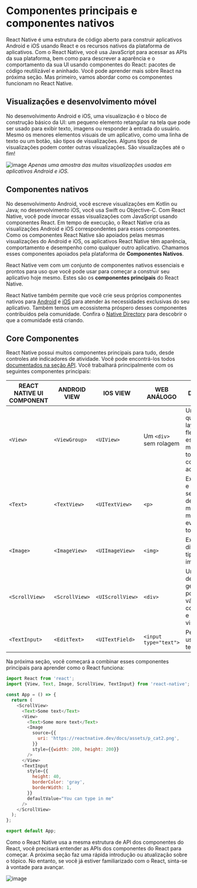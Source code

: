 # Componentes principais e componentes nativos

React Native é uma estrutura de código aberto para construir aplicativos Android e iOS usando React e os recursos nativos da plataforma de aplicativos. Com o React Native, você usa JavaScript para acessar as APIs da sua plataforma, bem como para descrever a aparência e o comportamento da sua UI usando componentes do React: pacotes de código reutilizável e aninhado. Você pode aprender mais sobre React na próxima seção. Mas primeiro, vamos abordar como os componentes funcionam no React Native.

## Visualizações e desenvolvimento móvel
No desenvolvimento Android e iOS, uma visualização é o bloco de construção básico da UI: um pequeno elemento retangular na tela que pode ser usado para exibir texto, imagens ou responder à entrada do usuário. Mesmo os menores elementos visuais de um aplicativo, como uma linha de texto ou um botão, são tipos de visualizações. Alguns tipos de visualizações podem conter outras visualizações. São visualizações até o fim!

![image](https://github.com/tavaresgerson/reactnativedocbr/assets/22455192/f00c5d22-8185-4844-802b-b672101496de)
_Apenas uma amostra das muitas visualizações usadas em aplicativos Android e iOS._

## Componentes nativos
No desenvolvimento Android, você escreve visualizações em Kotlin ou Java; no desenvolvimento iOS, você usa Swift ou Objective-C. Com React Native, você pode invocar essas visualizações com JavaScript usando componentes React. Em tempo de execução, o React Native cria as visualizações Android e iOS correspondentes para esses componentes. Como os componentes React Native são apoiados pelas mesmas visualizações do Android e iOS, os aplicativos React Native têm aparência, comportamento e desempenho como qualquer outro aplicativo. Chamamos esses componentes apoiados pela plataforma de **Componentes Nativos**.

React Native vem com um conjunto de componentes nativos essenciais e prontos para uso que você pode usar para começar a construir seu aplicativo hoje mesmo. Estes são os **componentes principais** do React Native.

React Native também permite que você crie seus próprios componentes nativos para [Android](/docs/native-components-android.md) e [iOS](/docs/native-components-ios.md) para atender às necessidades exclusivas do seu aplicativo. Também temos um ecossistema próspero desses componentes contribuídos pela comunidade. Confira o [Native Directory](https://reactnative.directory/) para descobrir o que a comunidade está criando.

## Core Componentes
React Native possui muitos componentes principais para tudo, desde controles até indicadores de atividade. Você pode encontrá-los todos [documentados na seção API](/docs/components-and-apis.md). Você trabalhará principalmente com os seguintes componentes principais:

| REACT NATIVE UI COMPONENT	| ANDROID VIEW   | IOS VIEW         | WEB ANÁLOGO            | DESCRIÇÃO  |
|---------------------------|----------------|------------------|------------------------|--------------|
| `<View>`                  | `<ViewGroup>`  | `<UIView>`       |	Um `<div>` sem rolagem | Um contêiner que suporta layout com flexbox, estilo, algum manuseio de toque e controles de acessibilidade |
| `<Text>`                  | `<TextView>`   | `<UITextView>`   | `<p>`                  | Exibe, estiliza e aninha sequências de texto e até mesmo manipula eventos de toque |
| `<Image>`                 | `<ImageView>`  | `<UIImageView>`  | `<img>`                | Exibe diferentes tipos de imagens |
| `<ScrollView>`            | `<ScrollView>` | `<UIScrollView>` |	`<div>`                | Um contêiner de rolagem genérico que pode conter vários componentes e visualizações |
| `<TextInput>`             | `<EditText>`   | `<UITextField>`  | `<input type="text">`  | Permite que o usuário insira texto |

Na próxima seção, você começará a combinar esses componentes principais para aprender como o React funciona:

```js
import React from 'react';
import {View, Text, Image, ScrollView, TextInput} from 'react-native';

const App = () => {
  return (
    <ScrollView>
      <Text>Some text</Text>
      <View>
        <Text>Some more text</Text>
        <Image
          source={{
            uri: 'https://reactnative.dev/docs/assets/p_cat2.png',
          }}
          style={{width: 200, height: 200}}
        />
      </View>
      <TextInput
        style={{
          height: 40,
          borderColor: 'gray',
          borderWidth: 1,
        }}
        defaultValue="You can type in me"
      />
    </ScrollView>
  );
};

export default App;
```

Como o React Native usa a mesma estrutura de API dos componentes do React, você precisará entender as APIs dos componentes do React para começar. A próxima seção faz uma rápida introdução ou atualização sobre o tópico. No entanto, se você já estiver familiarizado com o React, sinta-se à vontade para avançar.

![image](https://github.com/tavaresgerson/reactnativedocbr/assets/22455192/f1009bc1-442e-4e49-b3da-e22bee14f1b8)


